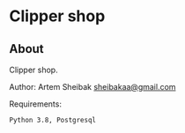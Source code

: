 Clipper shop
====

About
-----

Clipper shop.

Author: Artem Sheibak <sheibakaa@gmail.com>

Requirements:

    Python 3.8, Postgresql